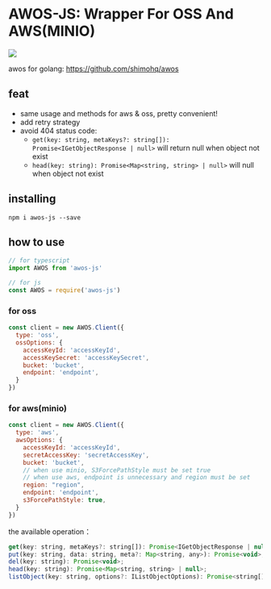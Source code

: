 AWOS-JS: Wrapper For OSS And AWS(MINIO)
====

[![](https://img.shields.io/badge/version-1.0.0-brightgreen.svg)](https://github.com/shimohq/awos-js)

awos for golang:  https://github.com/shimohq/awos

## feat

- same usage and methods for aws & oss, pretty convenient!
- add retry strategy
- avoid 404 status code:
    - `get(key: string, metaKeys?: string[]): Promise<IGetObjectResponse | null>` will return null when object not exist
    - `head(key: string): Promise<Map<string, string> | null>` will null when object not exist

## installing

```
npm i awos-js --save
```

## how to use

```javascript
// for typescript
import AWOS from 'awos-js'

// for js
const AWOS = require('awos-js')
```

### for oss

```javascript
const client = new AWOS.Client({
  type: 'oss',
  ossOptions: {
    accessKeyId: 'accessKeyId',
    accessKeySecret: 'accessKeySecret',
    bucket: 'bucket',
    endpoint: 'endpoint',
  }
})
```

### for aws(minio)

```javascript
const client = new AWOS.Client({
  type: 'aws',
  awsOptions: {
    accessKeyId: 'accessKeyId',
    secretAccessKey: 'secretAccessKey',
    bucket: 'bucket',
    // when use minio, S3ForcePathStyle must be set true
    // when use aws, endpoint is unnecessary and region must be set
    region: "region",
    endpoint: 'endpoint',
    s3ForcePathStyle: true,
  }
})
```

the available operation：

```javascript
get(key: string, metaKeys?: string[]): Promise<IGetObjectResponse | null>;
put(key: string, data: string, meta?: Map<string, any>): Promise<void>;
del(key: string): Promise<void>;
head(key: string): Promise<Map<string, string> | null>;
listObject(key: string, options?: IListObjectOptions): Promise<string[]>;
```





